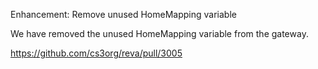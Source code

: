 Enhancement: Remove unused HomeMapping variable

We have removed the unused HomeMapping variable from the gateway.

https://github.com/cs3org/reva/pull/3005
